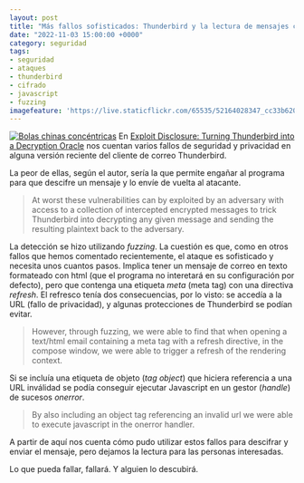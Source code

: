 ```yaml
---
layout: post
title: "Más fallos sofisticados: Thunderbird y la lectura de mensajes cifrados"
date: "2022-11-03 15:00:00 +0000"
category: seguridad
tags:
- seguridad
- ataques
- thunderbird
- cifrado
- javascript
- fuzzing
imagefeature: 'https://live.staticflickr.com/65535/52164028347_cc33b620a2.jpg'
---
```

<a href="https://www.flickr.com/photos/fernand0/52164028347/in/dateposted/" title="Bolas chinas concéntricas "><img src="https://live.staticflickr.com/65535/52164028347_cc33b620a2.jpg" alt="Bolas chinas concéntricas " class="img-responsive img-centered"></a>
En [Exploit Disclosure: Turning Thunderbird into a Decryption Oracle](https://pseudorandom.resistant.tech/disclosing-security-and-privacy-issues-in-thunderbird.html) nos cuentan varios fallos de seguridad y privacidad en alguna versión reciente del cliente de correo Thunderbird.

La peor de ellas, según el autor, sería la que permite engañar al programa para que descifre un mensaje y lo envíe de vuelta al atacante.

> At worst these vulnerabilities can by exploited by an adversary with access to a collection of intercepted encrypted messages to trick Thunderbird into decrypting any given message and sending the resulting plaintext back to the adversary. 

La detección se hizo utilizando *fuzzing*.
La cuestión es que, como en otros fallos que hemos comentado recientemente, el ataque es sofisticado y necesita unos cuantos pasos. Implica tener un mensaje de correo en texto formateado con html (que el programa no interetará en su configuración por defecto), pero que contenga una etiqueta *meta* (meta tag) con una directiva *refresh*.  El refresco tenía dos consecuencias, por lo visto: se accedía a la URL (fallo de privacidad), y algunas protecciones de Thunderbird se podían evitar.

> However, through fuzzing, we were able to find that when opening a text/html email containing a meta tag with a refresh directive, in the compose window, we were able to trigger a refresh of the rendering context.

Si se incluía una etiqueta de objeto (*tag object*) que hiciera referencia a una URL inválidad se podía conseguir ejecutar Javascript en un gestor (*handle*) de sucesos *onerror*.

> By also including an object tag referencing an invalid url we were able to execute javascript in the onerror handler.

A partir de aquí nos cuenta cómo pudo utilizar estos fallos para descifrar y enviar el mensaje, pero dejamos la lectura para las personas interesadas.

Lo que pueda fallar, fallará. Y alguien lo descubirá.
